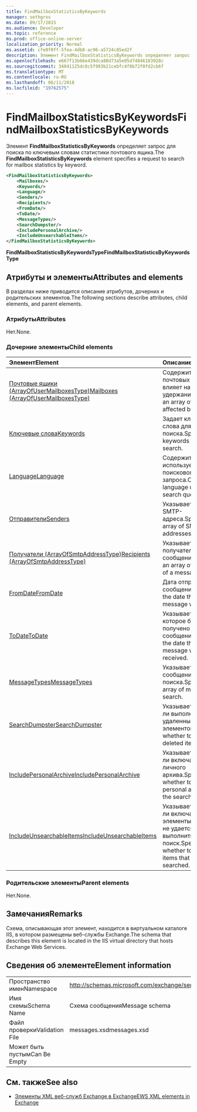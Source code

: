 ```yaml
---
title: FindMailboxStatisticsByKeywords
manager: sethgros
ms.date: 09/17/2015
ms.audience: Developer
ms.topic: reference
ms.prod: office-online-server
localization_priority: Normal
ms.assetid: cfe0f0ff-5fea-4db8-ac96-a5724c85ed2f
description: Элемент FindMailboxStatisticsByKeywords определяет запрос для поиска по ключевым словам статистики почтового ящика.
ms.openlocfilehash: e667f13b66e439dca88d73a5e05d74846183928c
ms.sourcegitcommit: 34041125dc8c5f993b21cebfc4f8b72f0fd2cb6f
ms.translationtype: MT
ms.contentlocale: ru-RU
ms.lasthandoff: 06/11/2018
ms.locfileid: "19762575"
---
```

# <a name="findmailboxstatisticsbykeywords"></a><span data-ttu-id="6c10c-103">FindMailboxStatisticsByKeywords</span><span class="sxs-lookup"><span data-stu-id="6c10c-103">FindMailboxStatisticsByKeywords</span></span>

<span data-ttu-id="6c10c-104">Элемент **FindMailboxStatisticsByKeywords** определяет запрос для поиска по ключевым словам статистики почтового ящика.</span><span class="sxs-lookup"><span data-stu-id="6c10c-104">The **FindMailboxStatisticsByKeywords** element specifies a request to search for mailbox statistics by keyword.</span></span> 
  
```XML
<FindMailboxStatisticsByKeywords>
    <Mailboxes/>
    <Keywords/>
    <Language/>
    <Senders/>
    <Recipients/>
    <FromDate/>
    <ToDate/>
    <MessageTypes/>
    <SearchDumpster/>
    <IncludePersonalArchive/>
    <IncludeUnsearchableItems/>
</FindMailboxStatisticsByKeywords>
```

 <span data-ttu-id="6c10c-105">**FindMailboxStatisticsByKeywordsType**</span><span class="sxs-lookup"><span data-stu-id="6c10c-105">**FindMailboxStatisticsByKeywordsType**</span></span>
## <a name="attributes-and-elements"></a><span data-ttu-id="6c10c-106">Атрибуты и элементы</span><span class="sxs-lookup"><span data-stu-id="6c10c-106">Attributes and elements</span></span>

<span data-ttu-id="6c10c-107">В разделах ниже приводится описание атрибутов, дочерних и родительских элементов.</span><span class="sxs-lookup"><span data-stu-id="6c10c-107">The following sections describe attributes, child elements, and parent elements.</span></span>
  
### <a name="attributes"></a><span data-ttu-id="6c10c-108">Атрибуты</span><span class="sxs-lookup"><span data-stu-id="6c10c-108">Attributes</span></span>

<span data-ttu-id="6c10c-109">Нет.</span><span class="sxs-lookup"><span data-stu-id="6c10c-109">None.</span></span>
  
### <a name="child-elements"></a><span data-ttu-id="6c10c-110">Дочерние элементы</span><span class="sxs-lookup"><span data-stu-id="6c10c-110">Child elements</span></span>

|<span data-ttu-id="6c10c-111">**Элемент**</span><span class="sxs-lookup"><span data-stu-id="6c10c-111">**Element**</span></span>|<span data-ttu-id="6c10c-112">**Описание**</span><span class="sxs-lookup"><span data-stu-id="6c10c-112">**Description**</span></span>|
|:-----|:-----|
|[<span data-ttu-id="6c10c-113">Почтовые ящики (ArrayOfUserMailboxesType)</span><span class="sxs-lookup"><span data-stu-id="6c10c-113">Mailboxes (ArrayOfUserMailboxesType)</span></span>](mailboxes-arrayofusermailboxestype.md) <br/> |<span data-ttu-id="6c10c-114">Содержит массив почтовых ящиков, влияет на удержание.</span><span class="sxs-lookup"><span data-stu-id="6c10c-114">Contains an array of mailboxes affected by the hold.</span></span>  <br/> |
|[<span data-ttu-id="6c10c-115">Ключевые слова</span><span class="sxs-lookup"><span data-stu-id="6c10c-115">Keywords</span></span>](keywords-ex15websvcsotherref.md) <br/> |<span data-ttu-id="6c10c-116">Задает ключевые слова для поиска.</span><span class="sxs-lookup"><span data-stu-id="6c10c-116">Specifies keywords for a search.</span></span>  <br/> |
|[<span data-ttu-id="6c10c-117">Language</span><span class="sxs-lookup"><span data-stu-id="6c10c-117">Language</span></span>](language.md) <br/> |<span data-ttu-id="6c10c-118">Содержит язык, используемый для поискового запроса.</span><span class="sxs-lookup"><span data-stu-id="6c10c-118">Contains the language used for the search query.</span></span>  <br/> |
|[<span data-ttu-id="6c10c-119">Отправители</span><span class="sxs-lookup"><span data-stu-id="6c10c-119">Senders</span></span>](senders.md) <br/> |<span data-ttu-id="6c10c-120">Указывает массив SMTP-адреса.</span><span class="sxs-lookup"><span data-stu-id="6c10c-120">Specifies an array of SMTP addresses.</span></span>  <br/> |
|[<span data-ttu-id="6c10c-121">Получатели (ArrayOfSmtpAddressType)</span><span class="sxs-lookup"><span data-stu-id="6c10c-121">Recipients (ArrayOfSmtpAddressType)</span></span>](recipients-arrayofsmtpaddresstype.md) <br/> |<span data-ttu-id="6c10c-122">Указывает массив получателей сообщения.</span><span class="sxs-lookup"><span data-stu-id="6c10c-122">Specifies an array of recipients of a message.</span></span>  <br/> |
|[<span data-ttu-id="6c10c-123">FromDate</span><span class="sxs-lookup"><span data-stu-id="6c10c-123">FromDate</span></span>](fromdate.md) <br/> |<span data-ttu-id="6c10c-124">Дата отправки сообщения.</span><span class="sxs-lookup"><span data-stu-id="6c10c-124">Specifies the date that the message was sent.</span></span>  <br/> |
|[<span data-ttu-id="6c10c-125">ToDate</span><span class="sxs-lookup"><span data-stu-id="6c10c-125">ToDate</span></span>](todate.md) <br/> |<span data-ttu-id="6c10c-126">Указывает дату, которое было получено сообщение.</span><span class="sxs-lookup"><span data-stu-id="6c10c-126">Specifies the date that the message was received.</span></span>  <br/> |
|[<span data-ttu-id="6c10c-127">MessageTypes</span><span class="sxs-lookup"><span data-stu-id="6c10c-127">MessageTypes</span></span>](messagetypes.md) <br/> |<span data-ttu-id="6c10c-128">Указывает массив сообщения для поиска.</span><span class="sxs-lookup"><span data-stu-id="6c10c-128">Specifies an array of messages to search.</span></span>  <br/> |
|[<span data-ttu-id="6c10c-129">SearchDumpster</span><span class="sxs-lookup"><span data-stu-id="6c10c-129">SearchDumpster</span></span>](searchdumpster.md) <br/> |<span data-ttu-id="6c10c-130">Указывает, следует ли выполнять поиск в удаленных элементов.</span><span class="sxs-lookup"><span data-stu-id="6c10c-130">Specifies whether to search in deleted items.</span></span>  <br/> |
|[<span data-ttu-id="6c10c-131">IncludePersonalArchive</span><span class="sxs-lookup"><span data-stu-id="6c10c-131">IncludePersonalArchive</span></span>](includepersonalarchive.md) <br/> |<span data-ttu-id="6c10c-132">Указывает, следует ли включать в поиск личного архива.</span><span class="sxs-lookup"><span data-stu-id="6c10c-132">Specifies whether to include the personal archive in the search.</span></span>  <br/> |
|[<span data-ttu-id="6c10c-133">IncludeUnsearchableItems</span><span class="sxs-lookup"><span data-stu-id="6c10c-133">IncludeUnsearchableItems</span></span>](includeunsearchableitems.md) <br/> |<span data-ttu-id="6c10c-134">Указывает, следует ли включать элементы, которые не удается выполнить поиск.</span><span class="sxs-lookup"><span data-stu-id="6c10c-134">Specifies whether to include items that cannot be searched.</span></span>  <br/> |
   
### <a name="parent-elements"></a><span data-ttu-id="6c10c-135">Родительские элементы</span><span class="sxs-lookup"><span data-stu-id="6c10c-135">Parent elements</span></span>

<span data-ttu-id="6c10c-136">Нет.</span><span class="sxs-lookup"><span data-stu-id="6c10c-136">None.</span></span>
  
## <a name="remarks"></a><span data-ttu-id="6c10c-137">Замечания</span><span class="sxs-lookup"><span data-stu-id="6c10c-137">Remarks</span></span>

<span data-ttu-id="6c10c-138">Схема, описывающая этот элемент, находится в виртуальном каталоге IIS, в котором размещены веб-службы Exchange.</span><span class="sxs-lookup"><span data-stu-id="6c10c-138">The schema that describes this element is located in the IIS virtual directory that hosts Exchange Web Services.</span></span>
  
## <a name="element-information"></a><span data-ttu-id="6c10c-139">Сведения об элементе</span><span class="sxs-lookup"><span data-stu-id="6c10c-139">Element information</span></span>

|||
|:-----|:-----|
|<span data-ttu-id="6c10c-140">Пространство имен</span><span class="sxs-lookup"><span data-stu-id="6c10c-140">Namespace</span></span>  <br/> |http://schemas.microsoft.com/exchange/services/2006/messages  <br/> |
|<span data-ttu-id="6c10c-141">Имя схемы</span><span class="sxs-lookup"><span data-stu-id="6c10c-141">Schema Name</span></span>  <br/> |<span data-ttu-id="6c10c-142">Схема сообщения</span><span class="sxs-lookup"><span data-stu-id="6c10c-142">Message schema</span></span>  <br/> |
|<span data-ttu-id="6c10c-143">Файл проверки</span><span class="sxs-lookup"><span data-stu-id="6c10c-143">Validation File</span></span>  <br/> |<span data-ttu-id="6c10c-144">messages.xsd</span><span class="sxs-lookup"><span data-stu-id="6c10c-144">messages.xsd</span></span>  <br/> |
|<span data-ttu-id="6c10c-145">Может быть пустым</span><span class="sxs-lookup"><span data-stu-id="6c10c-145">Can Be Empty</span></span>  <br/> ||
   
## <a name="see-also"></a><span data-ttu-id="6c10c-146">См. также</span><span class="sxs-lookup"><span data-stu-id="6c10c-146">See also</span></span>



- [<span data-ttu-id="6c10c-147">Элементы XML веб-служб Exchange в Exchange</span><span class="sxs-lookup"><span data-stu-id="6c10c-147">EWS XML elements in Exchange</span></span>](ews-xml-elements-in-exchange.md)

